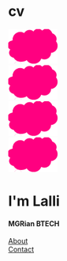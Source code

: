 # cv
<html>
<head>
<title>I'M LALITHA</title>
<link rel="icon" href="favicon.ico">
<link rel="stylesheet" href="css2.css">
</head> 
<body>

<div class="clould1">
<img src="clould.png"  width="100" height="70">
</div>

<div class="clould3">
<img src="clould.png"  width="100" height="70">
</div>

<div class="clould4">
<img src="clould.png"  width="100" height="70">
</div>

<div class="clould2">
<img src="clould.png"  width="100" height="70">
</div>



<div class="boxone">
<h1>I'm Lalli</h1>
<h4 class="small">MGRian BTECH</h4>
</div>

<div class="boxtwo">
<a href="lali1.html">About </a>
</div>

<div class="box3">
<a href="message.html">Contact </a>
</div>




</body>
</html>
